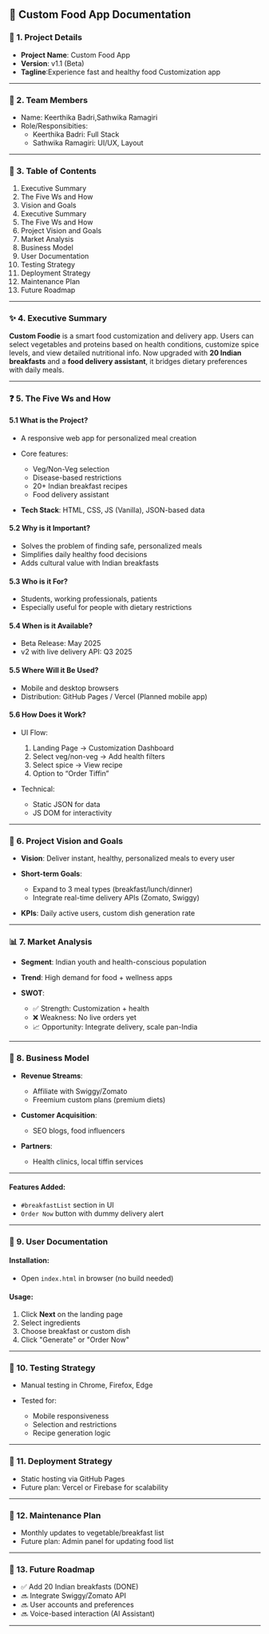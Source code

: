 
## 🧾 Custom Food App Documentation

### 📌 1. Project Details

* **Project Name**: Custom Food App
* **Version**: v1.1 (Beta)
* **Tagline**:Experience fast and healthy food Customization app
---

### 👥 2. Team Members

* Name: Keerthika Badri,Sathwika Ramagiri
* Role/Responsibities:
  * Keerthika Badri: Full Stack
  * Sathwika Ramagiri: UI/UX, Layout
---

### 📖 3. Table of Contents

1. Executive Summary
2. The Five Ws and How
3. Vision and Goals
4. Executive Summary
5. The Five Ws and How
6. Project Vision and Goals
7. Market Analysis
8. Business Model
9. User Documentation
10. Testing Strategy
11. Deployment Strategy
12. Maintenance Plan
13. Future Roadmap

---

### ✨ 4. Executive Summary

**Custom Foodie** is a smart food customization and delivery app. Users can select vegetables and proteins based on health conditions, customize spice levels, and view detailed nutritional info. Now upgraded with **20 Indian breakfasts** and a **food delivery assistant**, it bridges dietary preferences with daily meals.

---

### ❓ 5. The Five Ws and How

#### 5.1 What is the Project?

* A responsive web app for personalized meal creation
* Core features:

  * Veg/Non-Veg selection
  * Disease-based restrictions
  * 20+ Indian breakfast recipes
  * Food delivery assistant
* **Tech Stack**: HTML, CSS, JS (Vanilla), JSON-based data

#### 5.2 Why is it Important?

* Solves the problem of finding safe, personalized meals
* Simplifies daily healthy food decisions
* Adds cultural value with Indian breakfasts

#### 5.3 Who is it For?

* Students, working professionals, patients
* Especially useful for people with dietary restrictions

#### 5.4 When is it Available?

* Beta Release: May 2025
* v2 with live delivery API: Q3 2025

#### 5.5 Where Will it Be Used?

* Mobile and desktop browsers
* Distribution: GitHub Pages / Vercel (Planned mobile app)

#### 5.6 How Does it Work?

* UI Flow:

  1. Landing Page → Customization Dashboard
  2. Select veg/non-veg → Add health filters
  3. Select spice → View recipe
  4. Option to “Order Tiffin”
* Technical:

  * Static JSON for data
  * JS DOM for interactivity

---

### 🎯 6. Project Vision and Goals

* **Vision**: Deliver instant, healthy, personalized meals to every user
* **Short-term Goals**:

  * Expand to 3 meal types (breakfast/lunch/dinner)
  * Integrate real-time delivery APIs (Zomato, Swiggy)
* **KPIs**: Daily active users, custom dish generation rate

---

### 📊 7. Market Analysis

* **Segment**: Indian youth and health-conscious population
* **Trend**: High demand for food + wellness apps
* **SWOT**:

  * ✅ Strength: Customization + health
  * ❌ Weakness: No live orders yet
  * 📈 Opportunity: Integrate delivery, scale pan-India

---

### 💸 8. Business Model

* **Revenue Streams**:

  * Affiliate with Swiggy/Zomato
  * Freemium custom plans (premium diets)
* **Customer Acquisition**:

  * SEO blogs, food influencers
* **Partners**:

  * Health clinics, local tiffin services

---

#### Features Added:

* `#breakfastList` section in UI
* `Order Now` button with dummy delivery alert

---

### 📘 9. User Documentation

#### Installation:

* Open `index.html` in browser (no build needed)

#### Usage:

1. Click **Next** on the landing page
2. Select ingredients
3. Choose breakfast or custom dish
4. Click "Generate" or "Order Now"

---

### 🧪 10. Testing Strategy

* Manual testing in Chrome, Firefox, Edge
* Tested for:

  * Mobile responsiveness
  * Selection and restrictions
  * Recipe generation logic

---

### 🚀 11. Deployment Strategy

* Static hosting via GitHub Pages
* Future plan: Vercel or Firebase for scalability

---

### 🔧 12. Maintenance Plan

* Monthly updates to vegetable/breakfast list
* Future plan: Admin panel for updating food list

---

### 🔮 13. Future Roadmap

* ✅ Add 20 Indian breakfasts (DONE)
* 🔜 Integrate Swiggy/Zomato API
* 🔜 User accounts and preferences
* 🔜 Voice-based interaction (AI Assistant)

---
